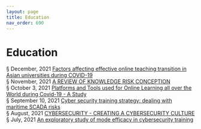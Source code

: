 ```yaml
---
layout: page
title: Education 
nav_order: 690 
---
```


# Education 
§ December, 2021 [Factors affecting effective online teaching transition in Asian universities during COVID-19](https://archive-f.bsafes.com/docs/F/Factors-affecting-effective-online-teaching-transition-in-Asian-universities-during-COVID-19/)  
§ November, 2021 [A REVIEW OF KNOWLEDGE RISK CONCEPTION](https://archive-a.bsafes.com/docs/A/A-REVIEW-OF-KNOWLEDGE-RISK-CONCEPTION/)  
§ October 3, 2021 [Platforms and Tools used for Online Learning all over the World during Covid-19 - A Study](https://archive-p.bsafes.com/docs/P/Platforms-and-Tools-used-for-Online-Learning-all-over-the-World-during-Covid-A-Study/)  
§ September 10, 2021 [Cyber security training strategy: dealing with maritime SCADA risks](https://archive-c.bsafes.com/docs/C/Cyber-security-training-strategy-dealing-with-maritime-SCADA-risks/)  
§ August, 2021 [CYBERSECURITY - CREATING A CYBERSECURITY CULTURE](https://archive-c.bsafes.com/docs/C/CYBERSECURITY-CREATING-A-CYBERSECURITY-CULTURE/)  
§ July, 2021 [An exploratory study of mode efficacy in cybersecurity training](https://archive-a.bsafes.com/docs/A/An-exploratory-study-of-mode-efficacy-in-cybersecurity-training/)  

